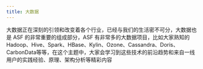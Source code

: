 ```yaml
---
title: 大数据
---
```

大数据正在深刻的引领和改变着各个行业，已经与我们的生活密不可分，大数据也是 ASF 的非常重要的组成部分，ASF 有非常多的大数据项目，比如大家熟知的 Hadoop、Hive、Spark、HBase、Kylin、Ozone、Cassandra、Doris、CarbonData等等，在这个主题中，大家会学习到这些技术的前沿趋势和来自一线用户的实践经验、原理、架构分析等精彩内容
